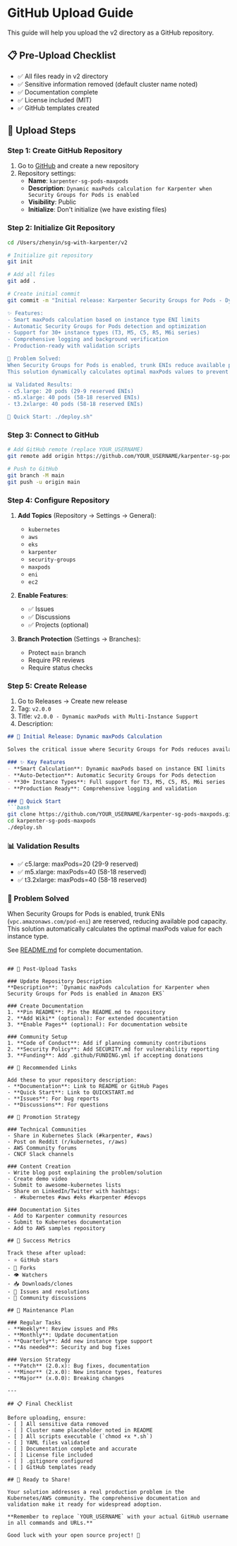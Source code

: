 # GitHub Upload Guide

This guide will help you upload the v2 directory as a GitHub repository.

## 📋 Pre-Upload Checklist

- ✅ All files ready in v2 directory
- ✅ Sensitive information removed (default cluster name noted)
- ✅ Documentation complete
- ✅ License included (MIT)
- ✅ GitHub templates created

## 🚀 Upload Steps

### Step 1: Create GitHub Repository

1. Go to [GitHub](https://github.com) and create a new repository
2. Repository settings:
   - **Name**: `karpenter-sg-pods-maxpods`
   - **Description**: `Dynamic maxPods calculation for Karpenter when Security Groups for Pods is enabled`
   - **Visibility**: Public
   - **Initialize**: Don't initialize (we have existing files)

### Step 2: Initialize Git Repository

```bash
cd /Users/zhenyin/sg-with-karpenter/v2

# Initialize git repository
git init

# Add all files
git add .

# Create initial commit
git commit -m "Initial release: Karpenter Security Groups for Pods - Dynamic maxPods Solution v2.0.0

✨ Features:
- Smart maxPods calculation based on instance type ENI limits
- Automatic Security Groups for Pods detection and optimization  
- Support for 30+ instance types (T3, M5, C5, R5, M6i series)
- Comprehensive logging and background verification
- Production-ready with validation scripts

🎯 Problem Solved:
When Security Groups for Pods is enabled, trunk ENIs reduce available pod capacity.
This solution dynamically calculates optimal maxPods values to prevent scheduling failures.

📊 Validated Results:
- c5.large: 20 pods (29-9 reserved ENIs)
- m5.xlarge: 40 pods (58-18 reserved ENIs)  
- t3.2xlarge: 40 pods (58-18 reserved ENIs)

🚀 Quick Start: ./deploy.sh"
```

### Step 3: Connect to GitHub

```bash
# Add GitHub remote (replace YOUR_USERNAME)
git remote add origin https://github.com/YOUR_USERNAME/karpenter-sg-pods-maxpods.git

# Push to GitHub
git branch -M main
git push -u origin main
```

### Step 4: Configure Repository

1. **Add Topics** (Repository → Settings → General):
   - `kubernetes`
   - `aws`
   - `eks` 
   - `karpenter`
   - `security-groups`
   - `maxpods`
   - `eni`
   - `ec2`

2. **Enable Features**:
   - ✅ Issues
   - ✅ Discussions
   - ✅ Projects (optional)

3. **Branch Protection** (Settings → Branches):
   - Protect `main` branch
   - Require PR reviews
   - Require status checks

### Step 5: Create Release

1. Go to Releases → Create new release
2. Tag: `v2.0.0`
3. Title: `v2.0.0 - Dynamic maxPods with Multi-Instance Support`
4. Description:

```markdown
## 🎉 Initial Release: Dynamic maxPods Calculation

Solves the critical issue where Security Groups for Pods reduces available pod capacity, causing scheduling failures.

### ✨ Key Features
- **Smart Calculation**: Dynamic maxPods based on instance ENI limits
- **Auto-Detection**: Automatic Security Groups for Pods detection
- **30+ Instance Types**: Full support for T3, M5, C5, R5, M6i series
- **Production Ready**: Comprehensive logging and validation

### 🚀 Quick Start
```bash
git clone https://github.com/YOUR_USERNAME/karpenter-sg-pods-maxpods.git
cd karpenter-sg-pods-maxpods
./deploy.sh
```

### 📊 Validation Results
- ✅ c5.large: maxPods=20 (29-9 reserved)
- ✅ m5.xlarge: maxPods=40 (58-18 reserved)
- ✅ t3.2xlarge: maxPods=40 (58-18 reserved)

### 🎯 Problem Solved
When Security Groups for Pods is enabled, trunk ENIs (`vpc.amazonaws.com/pod-eni`) are reserved, reducing available pod capacity. This solution automatically calculates the optimal maxPods value for each instance type.

See [README.md](README.md) for complete documentation.
```

## 📝 Post-Upload Tasks

### Update Repository Description
**Description**: `Dynamic maxPods calculation for Karpenter when Security Groups for Pods is enabled in Amazon EKS`

### Create Documentation
1. **Pin README**: Pin the README.md to repository
2. **Add Wiki** (optional): For extended documentation
3. **Enable Pages** (optional): For documentation website

### Community Setup
1. **Code of Conduct**: Add if planning community contributions
2. **Security Policy**: Add SECURITY.md for vulnerability reporting
3. **Funding**: Add .github/FUNDING.yml if accepting donations

## 🔗 Recommended Links

Add these to your repository description:
- **Documentation**: Link to README or GitHub Pages
- **Quick Start**: Link to QUICKSTART.md
- **Issues**: For bug reports
- **Discussions**: For questions

## 📢 Promotion Strategy

### Technical Communities
- Share in Kubernetes Slack (#karpenter, #aws)
- Post on Reddit (r/kubernetes, r/aws)
- AWS Community forums
- CNCF Slack channels

### Content Creation
- Write blog post explaining the problem/solution
- Create demo video
- Submit to awesome-kubernetes lists
- Share on LinkedIn/Twitter with hashtags:
  - #kubernetes #aws #eks #karpenter #devops

### Documentation Sites
- Add to Karpenter community resources
- Submit to Kubernetes documentation
- Add to AWS samples repository

## 🎯 Success Metrics

Track these after upload:
- ⭐ GitHub stars
- 🍴 Forks  
- 👁️ Watchers
- 📥 Downloads/clones
- 🐛 Issues and resolutions
- 💬 Community discussions

## 🔄 Maintenance Plan

### Regular Tasks
- **Weekly**: Review issues and PRs
- **Monthly**: Update documentation
- **Quarterly**: Add new instance type support
- **As needed**: Security and bug fixes

### Version Strategy
- **Patch** (2.0.x): Bug fixes, documentation
- **Minor** (2.x.0): New instance types, features  
- **Major** (x.0.0): Breaking changes

---

## 📋 Final Checklist

Before uploading, ensure:
- [ ] All sensitive data removed
- [ ] Cluster name placeholder noted in README
- [ ] All scripts executable (`chmod +x *.sh`)
- [ ] YAML files validated
- [ ] Documentation complete and accurate
- [ ] License file included
- [ ] .gitignore configured
- [ ] GitHub templates ready

## 🎉 Ready to Share!

Your solution addresses a real production problem in the Kubernetes/AWS community. The comprehensive documentation and validation make it ready for widespread adoption.

**Remember to replace `YOUR_USERNAME` with your actual GitHub username in all commands and URLs.**

Good luck with your open source project! 🚀
